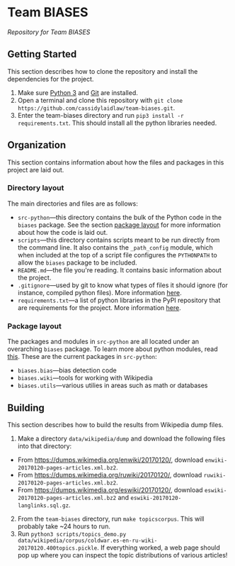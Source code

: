 # Team BIASES
*Repository for Team BIASES*

## Getting Started
This section describes how to clone the repository and install the dependencies for the project.

 1. Make sure [Python 3](https://www.python.org/downloads/) and [Git](https://git-scm.com/downloads) are installed.
 2. Open a terminal and clone this repository with `git clone https://github.com/cassidylaidlaw/team-biases.git`.
 3. Enter the team-biases directory and run `pip3 install -r requirements.txt`. This should install all the python libraries needed.

## Organization
This section contains information about how the files and packages in this project are laid out.

### Directory layout
The main directories and files are as follows:

 * `src-python`—this directory contains the bulk of the Python code in the `biases` package. See the section [package layout](#package-layout) for more information about how the code is laid out.
 * `scripts`—this directory contains scripts meant to be run directly from the command line. It also contains the `_path_config` module, which when included at the top of a script file configures the `PYTHONPATH` to allow the `biases` package to be included.
 * `README.md`—the file you're reading. It contains basic information about the project.
 * `.gitignore`—used by git to know what types of files it should ignore (for instance, compiled python files). More information [here](https://git-scm.com/docs/gitignore).
 * `requirements.txt`—a list of python libraries in the PyPI repository that are requirements for the project. More information [here](https://pip.pypa.io/en/stable/user_guide/#requirements-files).

### Package layout
The packages and modules in `src-python` are all located under an overarching `biases` package. To learn more about python modules, read [this](https://docs.python.org/3/tutorial/modules.html). These are the current packages in `src-python`:

 * `biases.bias`—bias detection code
 * `biases.wiki`—tools for working with Wikipedia
 * `biases.utils`—various utilies in areas such as math or databases
 
## Building
This section describes how to build the results from Wikipedia dump files.

 1. Make a directory `data/wikipedia/dump` and download the following files into that directory:
   - From https://dumps.wikimedia.org/enwiki/20170120/, download `enwiki-20170120-pages-articles.xml.bz2`.
   - From https://dumps.wikimedia.org/ruwiki/20170120/, download `ruwiki-20170120-pages-articles.xml.bz2`.
   - From https://dumps.wikimedia.org/eswiki/20170120/, download `eswiki-20170120-pages-articles.xml.bz2` and `eswiki-20170120-langlinks.sql.gz`.
 2. From the `team-biases` directory, run `make topicscorpus`. This will probably take ~24 hours to run.
 3. Run `python3 scripts/topics_demo.py data/wikipedia/corpus/coldwar.es-en-ru-wiki-20170120.400topics.pickle`. If everything worked, a web page should pop up where you can inspect the topic distributions of various articles!
